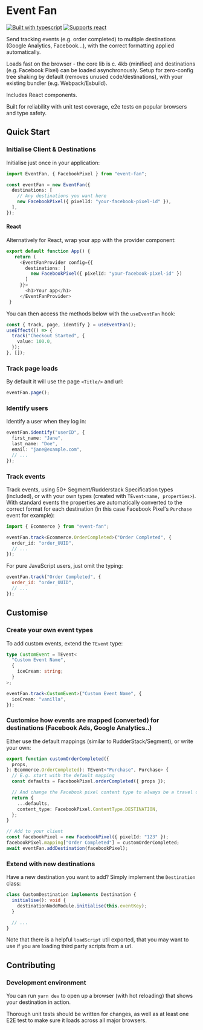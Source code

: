 # Event Fan

[![Built with
typescript](https://badgen.net/badge/icon/typescript?icon=typescript&label)](https://www.typescriptlang.org/)
[![Supports react](https://badgen.net/badge/supports/react/green)](https://reactjs.org/)

Send tracking events (e.g. order completed) to multiple destinations (Google Analytics, Facebook...), with the correct
formatting applied automatically.

Loads fast on the browser - the core lib is c. 4kb (minified) and destinations (e.g. Facebook Pixel) can be loaded
asynchronously. Setup for zero-config tree shaking by default (removes unused code/destinations), with your existing bundler (e.g. Webpack/Esbuild).

Includes React components.

Built for reliability with unit test coverage, e2e tests on popular browsers and type safety.

## Quick Start

### Initialise Client & Destinations

Initialise just once in your application:

```typescript
import EventFan, { FacebookPixel } from "event-fan";

const eventFan = new EventFan({
  destinations: [
    // Any destinations you want here
    new FacebookPixel({ pixelId: "your-facebook-pixel-id" }),
  ],
});
```

#### React

Alternatively for React, wrap your app with the provider component:

```typescript
export default function App() {
   return (
     <EventFanProvider config={{
       destinations: [
         new FacebookPixel({ pixelId: "your-facebook-pixel-id" })
       ]
     }}>
       <h1>Your app</h1>
     </EventFanProvider>
 }
```

You can then access the methods below with the `useEventFan` hook:

```typescript
const { track, page, identify } = useEventFan();
useEffect(() => {
  track("Checkout Started", {
    value: 100.0,
  });
}, []);
```

### Track page loads

By default it will use the page `<Title/>` and url:

```typescript
eventFan.page();
```

### Identify users

Identify a user when they log in:

```typescript
eventFan.identify("userID", {
  first_name: "Jane",
  last_name: "Doe",
  email: "jane@example.com",
  // ...
});
```

### Track events

Track events, using 50+ Segment/Rudderstack Specification types (included), or with your own types (created with
`TEvent<name, properties>`). With standard events the properties are automatically converted to the correct format for
each destination (in this case Facebook Pixel's `Purchase` event for example):

```typescript
import { Ecommerce } from "event-fan";

eventFan.track<Ecommerce.OrderCompleted>("Order Completed", {
  order_id: "order_UUID",
  // ...
});
```

For pure JavaScript users, just omit the typing:

```javascript
eventFan.track("Order Completed", {
  order_id: "order_UUID",
  // ...
});
```

## Customise

### Create your own event types

To add custom events, extend the `TEvent` type:

```typescript
type CustomEvent = TEvent<
  "Custom Event Name",
  {
    iceCream: string;
  }
>;

eventFan.track<CustomEvent>("Custom Event Name", {
  iceCream: "vanilla",
});
```

### Customise how events are mapped (converted) for destinations (Facebook Ads, Google Analytics..)

Either use the default mappings (similar to RudderStack/Segment), or write your own:

```typescript
export function customOrderCompleted({
  props,
}: Ecommerce.OrderCompleted): TEvent<"Purchase", Purchase> {
  // E.g. start with the default mapping
  const defaults = FacebookPixel.orderCompleted({ props });

  // And change the Facebook pixel content type to always be a travel destination
  return {
    ...defaults,
    content_type: FacebookPixel.ContentType.DESTINATION,
  };
}

// Add to your client
const facebookPixel = new FacebookPixel({ pixelId: "123" });
facebookPixel.mapping["Order Completed"] = customOrderCompleted;
await eventFan.addDestination(facebookPixel);
```

### Extend with new destinations

Have a new destination you want to add? Simply implement the `Destination` class:

```typescript
class CustomDestination implements Destination {
  initialise(): void {
    destinationNodeModule.initialise(this.eventKey);
  }

  // ...
}
```

Note that there is a helpful `loadScript` util exported, that you may want to use if you are loading third party scripts
from a url.

## Contributing

### Development environment

You can run `yarn dev` to open up a browser (with hot reloading) that shows your destination in action.

Thorough unit tests should be written for changes, as well as at least one E2E test to make sure it loads across all
major browsers.

